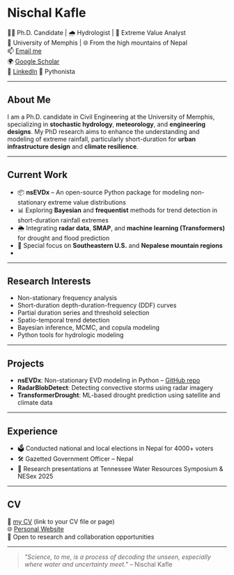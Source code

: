 # Nischal Kafle

👨‍🎓 Ph.D. Candidate | 🌧️ Hydrologist | 🧠 Extreme Value Analyst  
📍 University of Memphis | 🌐 From the high mountains of Nepal  
📫 [Email me](mailto:nkafle@memphis.edu)  
🌍 [Google Scholar](https://scholar.google.com/citations?user=5x8WK2EAAAAJ&hl=en)  
🔗 [LinkedIn](https://www.linkedin.com/in/nischal-kafle-67073a195/) 
🐍 Pythonista 

---

## About Me

I am a Ph.D. candidate in Civil Engineering at the University of Memphis, specializing in **stochastic hydrology**, **meteorology**, and **engineering designs**. My PhD research aims to enhance the understanding and modeling of extreme rainfall, particularly short-duration for **urban infrastructure design** and **climate resilience**.

---

## Current Work

- 📦 **nsEVDx** – An open-source Python package for modeling non-stationary extreme value distributions  
- 📊 Exploring **Bayesian** and **frequentist** methods for trend detection in short-duration rainfall extremes  
- 🌦️ Integrating **radar data**, **SMAP**, and **machine learning (Transformers)** for drought and flood prediction  
- 📍 Special focus on **Southeastern U.S.** and **Nepalese mountain regions**
- 

---

## Research Interests

- Non-stationary frequency analysis  
- Short-duration depth-duration-frequency (DDF) curves  
- Partial duration series and threshold selection  
- Spatio-temporal trend detection  
- Bayesian inference, MCMC, and copula modeling  
- Python tools for hydrologic modeling

---

## Projects

- **nsEVDx**: Non-stationary EVD modeling in Python – [GitHub repo](https://github.com/yourusername/nsEVDx)  
- **RadarBlobDetect**: Detecting convective storms using radar imagery  
- **TransformerDrought**: ML-based drought prediction using satellite and climate data  

---

## Experience

- 🗳️ Conducted national and local elections in Nepal for 4000+ voters  
- 🛠️ Gazetted Government Officer – Nepal  
- 🌊 Research presentations at Tennessee Water Resources Symposium & NESex 2025

---

## CV 

📄 [my CV](CV.md) (link to your CV file or page)  
🌐 [Personal Website](https://github.com/Nischalcs50.github.io)  
💬 Open to research and collaboration opportunities

---

> _"Science, to me, is a process of decoding the unseen, especially where water and uncertainty meet."_ – Nischal Kafle

